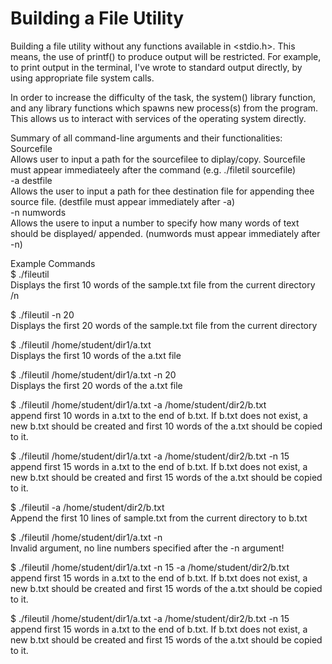 # Building a File Utility
Building a file utility without any functions available in <stdio.h>. This means, the use of printf() to produce output will be restricted. For example, to print output in the terminal,  I've wrote to standard output directly, by using appropriate file system calls. 

In order to increase the difficulty of the task, the system() library function, and any library functions which spawns new process(s) from the program. This allows us to interact with services of the operating system directly. 

Summary of all command-line arguments and their functionalities: <br />
Sourcefile  <br />
Allows user to input a path for the sourcefilee to diplay/copy. Sourcefile must appear immediateely after the command (e.g. ./filetil sourcefile) <br />
-a destfile <br />
Allows the user to input a path for thee destination file for appending thee source file. (destfile must appear immediately after -a) <br />
-n numwords <br />
Allows the usere to input a number to specify how many words of text should be displayed/ appended. (numwords must appear immediately after -n) <br />

Example Commands <br />
$ ./fileutil <br />
Displays the first 10 words of the sample.txt file from the current directory /n

$ ./fileutil -n 20 <br />
Displays the first 20 words of the sample.txt file from the current directory

$ ./fileutil /home/student/dir1/a.txt <br />
Displays the first 10 words of the a.txt file

$ ./fileutil /home/student/dir1/a.txt -n 20 <br />
Displays the first 20 words of the a.txt file

$ ./fileutil /home/student/dir1/a.txt -a /home/student/dir2/b.txt <br />
append first 10 words in a.txt to the end of b.txt. If b.txt does not exist, a new b.txt should be created and first 10 words of the a.txt should be copied to it. 

$ ./fileutil /home/student/dir1/a.txt -a /home/student/dir2/b.txt -n 15 <br />
append first 15 words in a.txt to the end of b.txt. If b.txt does not exist, a new b.txt should be created and first 15 words of the a.txt should be copied to it. 

$ ./fileutil -a /home/student/dir2/b.txt <br />
Append the first 10 lines of sample.txt from the current directory to b.txt
 
$ ./fileutil /home/student/dir1/a.txt -n <br />
Invalid argument, no line numbers specified after the -n argument!

$ ./fileutil /home/student/dir1/a.txt -n 15 -a /home/student/dir2/b.txt <br />
append first 15 words in a.txt to the end of b.txt. If b.txt does not exist, a new b.txt should be created and first 15 words of the a.txt should be copied to it.

$ ./fileutil /home/student/dir1/a.txt -a /home/student/dir2/b.txt -n 15 <br />
append first 15 words in a.txt to the end of b.txt. If b.txt does not exist, a new b.txt should be created and first 15 words of the a.txt should be copied to it.

